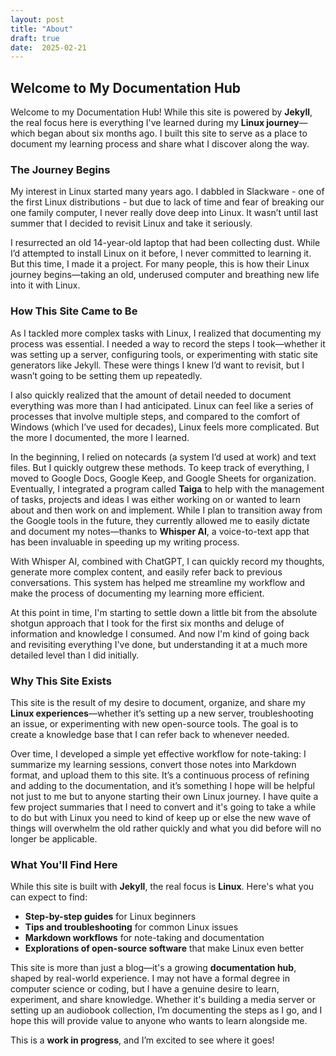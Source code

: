 ```yaml
---
layout: post
title: "About"
draft: true
date:  2025-02-21
---
```


## Welcome to My Documentation Hub

Welcome to my Documentation Hub\! While this site is powered by **Jekyll**, the real focus here is everything I've learned during my **Linux journey**—which began about six months ago. I built this site to serve as a place to document my learning process and share what I discover along the way.

### The Journey Begins

My interest in Linux started many years ago. I dabbled in Slackware - one of the first Linux distributions - but due to lack of time and fear of breaking our one family computer, I never really dove deep into Linux. It wasn’t until last summer that I decided to revisit Linux and take it seriously.

I resurrected an old 14-year-old laptop that had been collecting dust. While I’d attempted to install Linux on it before, I never committed to learning it. But this time, I made it a project. For many people, this is how their Linux journey begins—taking an old, underused computer and breathing new life into it with Linux.

### How This Site Came to Be

As I tackled more complex tasks with Linux, I realized that documenting my process was essential. I needed a way to record the steps I took—whether it was setting up a server, configuring tools, or experimenting with static site generators like Jekyll. These were things I knew I’d want to revisit, but I wasn’t going to be setting them up repeatedly.

I also quickly realized that the amount of detail needed to document everything was more than I had anticipated. Linux can feel like a series of processes that involve multiple steps, and compared to the comfort of Windows (which I’ve used for decades), Linux feels more complicated. But the more I documented, the more I learned.

In the beginning, I relied on notecards (a system I’d used at work) and text files. But I quickly outgrew these methods. To keep track of everything, I moved to Google Docs, Google Keep, and Google Sheets for organization. Eventually, I integrated a program called **Taiga** to help with the management of tasks, projects and ideas I was either working on or wanted to learn about and then work on and implement. While I plan to transition away from the Google tools in the future, they currently allowed me to easily dictate and document my notes—thanks to **Whisper AI**, a voice-to-text app that has been invaluable in speeding up my writing process.

With Whisper AI, combined with ChatGPT, I can quickly record my thoughts, generate more complex content, and easily refer back to previous conversations. This system has helped me streamline my workflow and make the process of documenting my learning more efficient.

At this point in time, I'm starting to settle down a little bit from the absolute shotgun approach that I took for the first six months and deluge of information and knowledge I consumed. And now I'm kind of going back and revisiting everything I've done, but understanding it at a much more detailed level than I did initially. 

### Why This Site Exists

This site is the result of my desire to document, organize, and share my **Linux experiences**—whether it’s setting up a new server, troubleshooting an issue, or experimenting with new open-source tools. The goal is to create a knowledge base that I can refer back to whenever needed.

Over time, I developed a simple yet effective workflow for note-taking: I summarize my learning sessions, convert those notes into Markdown format, and upload them to this site. It’s a continuous process of refining and adding to the documentation, and it’s something I hope will be helpful not just to me but to anyone starting their own Linux journey.  I have quite a few project summaries that I need to convert and it's going to take a while to do but with Linux you need to kind of keep up or else the new wave of things will overwhelm the old rather quickly and what you did before will no longer be applicable. 

### What You'll Find Here

While this site is built with **Jekyll**, the real focus is **Linux**. Here's what you can expect to find:

* **Step-by-step guides** for Linux beginners  
* **Tips and troubleshooting** for common Linux issues  
* **Markdown workflows** for note-taking and documentation  
* **Explorations of open-source software** that make Linux even better

This site is more than just a blog—it's a growing **documentation hub**, shaped by real-world experience. I may not have a formal degree in computer science or coding, but I have a genuine desire to learn, experiment, and share knowledge. Whether it's building a media server or setting up an audiobook collection, I’m documenting the steps as I go, and I hope this will provide value to anyone who wants to learn alongside me.

This is a **work in progress**, and I’m excited to see where it goes\! 
